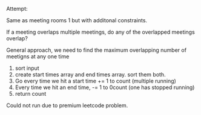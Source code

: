 Attempt:

Same as meeting rooms 1 but with additonal constraints.

If a meeting overlaps multiple meetings, do any of the overlapped meetings overlap?

General approach, we need to find the maximum overlapping number of meetigns at any one time

1. sort input
2. create start times array and end times array. sort them both.
3. Go every time we hit a start time += 1 to count (multiple running)
4. Every time we hit an end time, -= 1 to 0count (one has stopped running)
5. return count

Could not run due to premium leetcode problem. 